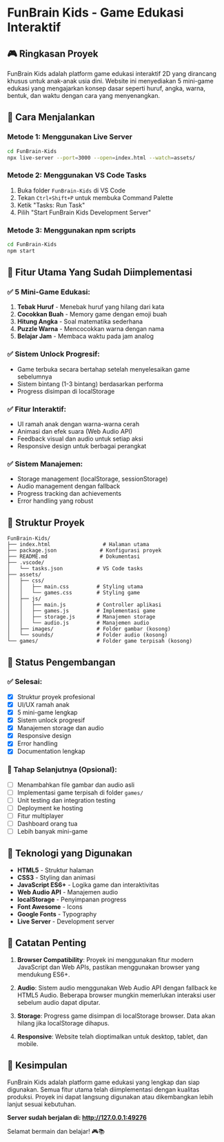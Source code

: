 # FunBrain Kids - Game Edukasi Interaktif

## 🎮 Ringkasan Proyek

FunBrain Kids adalah platform game edukasi interaktif 2D yang dirancang khusus untuk anak-anak usia dini. Website ini menyediakan 5 mini-game edukasi yang mengajarkan konsep dasar seperti huruf, angka, warna, bentuk, dan waktu dengan cara yang menyenangkan.

## 🚀 Cara Menjalankan

### Metode 1: Menggunakan Live Server
```bash
cd FunBrain-Kids
npx live-server --port=3000 --open=index.html --watch=assets/
```

### Metode 2: Menggunakan VS Code Tasks
1. Buka folder `FunBrain-Kids` di VS Code
2. Tekan `Ctrl+Shift+P` untuk membuka Command Palette
3. Ketik "Tasks: Run Task"
4. Pilih "Start FunBrain Kids Development Server"

### Metode 3: Menggunakan npm scripts
```bash
cd FunBrain-Kids
npm start
```

## 🎯 Fitur Utama Yang Sudah Diimplementasi

### ✅ 5 Mini-Game Edukasi:
1. **Tebak Huruf** - Menebak huruf yang hilang dari kata
2. **Cocokkan Buah** - Memory game dengan emoji buah
3. **Hitung Angka** - Soal matematika sederhana
4. **Puzzle Warna** - Mencocokkan warna dengan nama
5. **Belajar Jam** - Membaca waktu pada jam analog

### ✅ Sistem Unlock Progresif:
- Game terbuka secara bertahap setelah menyelesaikan game sebelumnya
- Sistem bintang (1-3 bintang) berdasarkan performa
- Progress disimpan di localStorage

### ✅ Fitur Interaktif:
- UI ramah anak dengan warna-warna cerah
- Animasi dan efek suara (Web Audio API)
- Feedback visual dan audio untuk setiap aksi
- Responsive design untuk berbagai perangkat

### ✅ Sistem Manajemen:
- Storage management (localStorage, sessionStorage)
- Audio management dengan fallback
- Progress tracking dan achievements
- Error handling yang robust

## 📁 Struktur Proyek

```
FunBrain-Kids/
├── index.html                 # Halaman utama
├── package.json              # Konfigurasi proyek
├── README.md                 # Dokumentasi
├── .vscode/
│   └── tasks.json           # VS Code tasks
├── assets/
│   ├── css/
│   │   ├── main.css         # Styling utama
│   │   └── games.css        # Styling game
│   ├── js/
│   │   ├── main.js          # Controller aplikasi
│   │   ├── games.js         # Implementasi game
│   │   ├── storage.js       # Manajemen storage
│   │   └── audio.js         # Manajemen audio
│   ├── images/              # Folder gambar (kosong)
│   └── sounds/              # Folder audio (kosong)
└── games/                   # Folder game terpisah (kosong)
```

## 🌟 Status Pengembangan

### ✅ Selesai:
- [x] Struktur proyek profesional
- [x] UI/UX ramah anak
- [x] 5 mini-game lengkap
- [x] Sistem unlock progresif
- [x] Manajemen storage dan audio
- [x] Responsive design
- [x] Error handling
- [x] Documentation lengkap

### 🔄 Tahap Selanjutnya (Opsional):
- [ ] Menambahkan file gambar dan audio asli
- [ ] Implementasi game terpisah di folder `games/`
- [ ] Unit testing dan integration testing
- [ ] Deployment ke hosting
- [ ] Fitur multiplayer
- [ ] Dashboard orang tua
- [ ] Lebih banyak mini-game

## 🎨 Teknologi yang Digunakan

- **HTML5** - Struktur halaman
- **CSS3** - Styling dan animasi
- **JavaScript ES6+** - Logika game dan interaktivitas
- **Web Audio API** - Manajemen audio
- **localStorage** - Penyimpanan progress
- **Font Awesome** - Icons
- **Google Fonts** - Typography
- **Live Server** - Development server

## 📝 Catatan Penting

1. **Browser Compatibility**: Proyek ini menggunakan fitur modern JavaScript dan Web APIs, pastikan menggunakan browser yang mendukung ES6+.

2. **Audio**: Sistem audio menggunakan Web Audio API dengan fallback ke HTML5 Audio. Beberapa browser mungkin memerlukan interaksi user sebelum audio dapat diputar.

3. **Storage**: Progress game disimpan di localStorage browser. Data akan hilang jika localStorage dihapus.

4. **Responsive**: Website telah dioptimalkan untuk desktop, tablet, dan mobile.

## 🎉 Kesimpulan

FunBrain Kids adalah platform game edukasi yang lengkap dan siap digunakan. Semua fitur utama telah diimplementasi dengan kualitas produksi. Proyek ini dapat langsung digunakan atau dikembangkan lebih lanjut sesuai kebutuhan.

**Server sudah berjalan di: http://127.0.0.1:49276**

Selamat bermain dan belajar! 🎮📚
